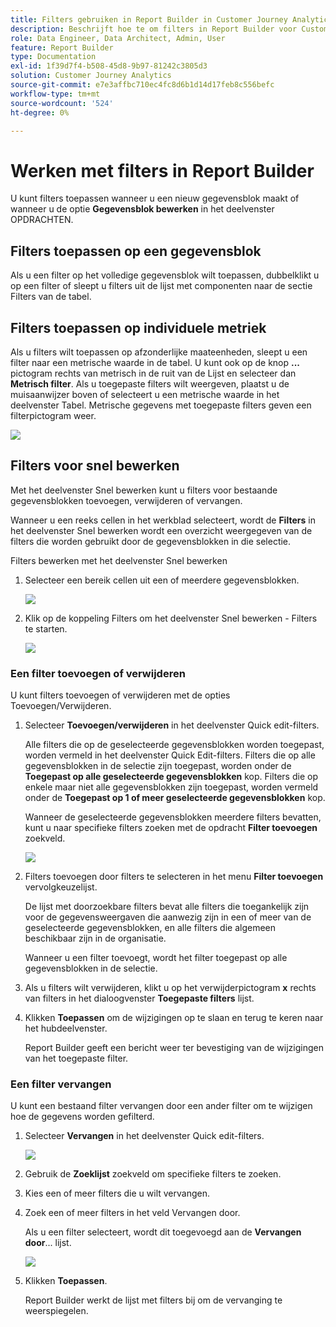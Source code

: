 ```yaml
---
title: Filters gebruiken in Report Builder in Customer Journey Analytics
description: Beschrijft hoe te om filters in Report Builder voor Customer Journey Analytics te gebruiken
role: Data Engineer, Data Architect, Admin, User
feature: Report Builder
type: Documentation
exl-id: 1f39d7f4-b508-45d8-9b97-81242c3805d3
solution: Customer Journey Analytics
source-git-commit: e7e3affbc710ec4fc8d6b1d14d17feb8c556befc
workflow-type: tm+mt
source-wordcount: '524'
ht-degree: 0%

---
```


# Werken met filters in Report Builder

U kunt filters toepassen wanneer u een nieuw gegevensblok maakt of wanneer u de optie **Gegevensblok bewerken** in het deelvenster OPDRACHTEN.

## Filters toepassen op een gegevensblok

Als u een filter op het volledige gegevensblok wilt toepassen, dubbelklikt u op een filter of sleept u filters uit de lijst met componenten naar de sectie Filters van de tabel.

## Filters toepassen op individuele metriek

Als u filters wilt toepassen op afzonderlijke maateenheden, sleept u een filter naar een metrische waarde in de tabel. U kunt ook op de knop **...** pictogram rechts van metrisch in de ruit van de Lijst en selecteer dan **Metrisch filter**. Als u toegepaste filters wilt weergeven, plaatst u de muisaanwijzer boven of selecteert u een metrische waarde in het deelvenster Tabel. Metrische gegevens met toegepaste filters geven een filterpictogram weer.

<!-- ![](./assets/image24.png) -->

![](./assets/filter_by.png)

## Filters voor snel bewerken

Met het deelvenster Snel bewerken kunt u filters voor bestaande gegevensblokken toevoegen, verwijderen of vervangen.

Wanneer u een reeks cellen in het werkblad selecteert, wordt de **Filters** in het deelvenster Snel bewerken wordt een overzicht weergegeven van de filters die worden gebruikt door de gegevensblokken in die selectie.

Filters bewerken met het deelvenster Snel bewerken

1. Selecteer een bereik cellen uit een of meerdere gegevensblokken.

   ![](./assets/select_multiple_dbs.png)

1. Klik op de koppeling Filters om het deelvenster Snel bewerken - Filters te starten.

   ![](./assets/quick_edit_filters.png)

### Een filter toevoegen of verwijderen

U kunt filters toevoegen of verwijderen met de opties Toevoegen/Verwijderen.

1. Selecteer **Toevoegen/verwijderen** in het deelvenster Quick edit-filters.

   Alle filters die op de geselecteerde gegevensblokken worden toegepast, worden vermeld in het deelvenster Quick Edit-filters. Filters die op alle gegevensblokken in de selectie zijn toegepast, worden onder de **Toegepast op alle geselecteerde gegevensblokken** kop. Filters die op enkele maar niet alle gegevensblokken zijn toegepast, worden vermeld onder de **Toegepast op 1 of meer geselecteerde gegevensblokken** kop.

   Wanneer de geselecteerde gegevensblokken meerdere filters bevatten, kunt u naar specifieke filters zoeken met de opdracht **Filter toevoegen** zoekveld.

   ![](./assets/add_filter.png)

1. Filters toevoegen door filters te selecteren in het menu **Filter toevoegen** vervolgkeuzelijst.

   De lijst met doorzoekbare filters bevat alle filters die toegankelijk zijn voor de gegevensweergaven die aanwezig zijn in een of meer van de geselecteerde gegevensblokken, en alle filters die algemeen beschikbaar zijn in de organisatie.

   Wanneer u een filter toevoegt, wordt het filter toegepast op alle gegevensblokken in de selectie.

1. Als u filters wilt verwijderen, klikt u op het verwijderpictogram **x** rechts van filters in het dialoogvenster **Toegepaste filters** lijst.

1. Klikken **Toepassen** om de wijzigingen op te slaan en terug te keren naar het hubdeelvenster.

   Report Builder geeft een bericht weer ter bevestiging van de wijzigingen van het toegepaste filter.

### Een filter vervangen

U kunt een bestaand filter vervangen door een ander filter om te wijzigen hoe de gegevens worden gefilterd.

1. Selecteer **Vervangen** in het deelvenster Quick edit-filters.

   ![](./assets/replace_filter.png)

1. Gebruik de **Zoeklijst** zoekveld om specifieke filters te zoeken.

1. Kies een of meer filters die u wilt vervangen.

1. Zoek een of meer filters in het veld Vervangen door.

   Als u een filter selecteert, wordt dit toegevoegd aan de **Vervangen door**... lijst.

   ![](./assets/replace_screen_new.png)

1. Klikken **Toepassen**.

   Report Builder werkt de lijst met filters bij om de vervanging te weerspiegelen.
